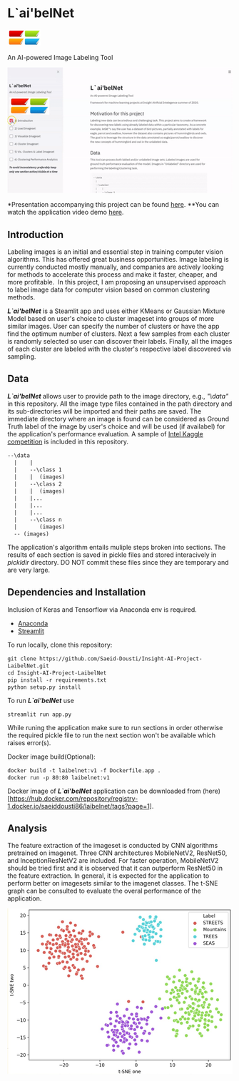 # L`ai'belNet 

<p align="left">  <img src="config\logo.jpg" width="75" height="38"> </p>

An AI-powered Image Labeling Tool

<p align="left">
  <img src="config\LaibelNet.gif">
</p>

*Presentation accompanying this project can be found [here](https://docs.google.com/presentation/d/e/2PACX-1vQN673DnLNkzx0vkuFhmstOFfeqxI_0uv_7NMElC8WDfKQI1X61qqYLGZY_sQ5k3mxDe67u5fVKYIFW/pub?start=false&loop=false&delayms=3000).
**You can watch the application video demo [here](https://www.youtube.com/watch?v=TNdMeh0DcHQ).

## Introduction
Labeling images is an initial and essential step in training computer vision algorithms.  This has offered great business opportunities. Image labeling is currently conducted mostly manually, and companies are actively looking for methods to accelerate this process and make it faster, cheaper, and more profitable. 
In this project, I am proposing an unsupervised approach to label image data for computer vision based on common clustering methods.

**_L`ai'belNet_** is a Steamlit app and uses either KMeans or Gaussian Mixture Model based on user's choice to cluster imageset into groups of more similar images. User can specify the number of clusters or have the app find the optimum number of clusters. Next a few samples from each cluster is randomly selected so user can discover their labels. Finally, all the images of each cluster are labeled with the cluster's respective label discovered via sampling. 

## Data
**_L`ai'belNet_** allows user to provide path to the image directory, e.g., _"\data"_ in this repository. All the image type files contained in the path directory and its sub-directories will be imported and their paths are saved. The immediate directory where an image is found can be considered as Ground Truth label of the image by user's choice and will be used (if availabel) for the application's performance evaluation. A sample of [Intel Kaggle competition](https://www.kaggle.com/puneet6060/intel-image-classification) is included in this repository.

```
--\data
  |    |  
  |    --\class 1
  |    |  (images)
  |    --\class 2
  |    |  (images)
  |    |... 
  |    |...  
  |    |...  
  |    --\class n
  |       (images)
  -- (images)
```

The application's algorithm entails muliple steps broken into sections. The results of each section is saved in pickle files and stored  interacively in *pickldir* directory. DO NOT commit these files since they are temporary and are very large.

## Dependencies and Installation

Inclusion of Keras and Tensorflow via Anaconda env is required.

- [Anaconda](https://docs.anaconda.com/anaconda/install/) 
- [Streamlit](streamlit.io)

To run locally, clone this repository:
```
git clone https://github.com/Saeid-Dousti/Insight-AI-Project-LaibelNet.git
cd Insight-AI-Project-LaibelNet
pip install -r requirements.txt
python setup.py install
```
To run **_L`ai'belNet_** use
```
streamlit run app.py
```

While runing the application make sure to run sections in order otherwise the required pickle file to run the next section won't be 
available which raises error(s).

Docker image build(Optional):
```
docker build -t laibelnet:v1 -f Dockerfile.app .
docker run -p 80:80 laibelnet:v1
```

Docker image of **_L`ai'belNet_** application can be downloaded from (here)[https://hub.docker.com/repository/registry-1.docker.io/saeiddousti86/laibelnet/tags?page=1].

## Analysis

The feature extraction of the imageset is conducted by CNN algorithms pretrained on imagenet. Three CNN architectures MobileNetV2, ResNet50, and InceptionResNetV2 are included. For faster operation, MobileNetV2 should be tried first and it is observed that it can outperform ResNet50 in the feature extraction. In general, it is expected for the application to perform better on imagesets similar to the imagenet classes. The t-SNE graph can be consulted to evaluate the overal performance of the application.  

<p align="left">
  <img src="config\t_SNE.jpg" width="600" >
</p>

